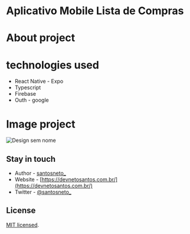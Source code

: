 # Aplicativo Mobile Lista de Compras

# About project

# technologies used
- React Native - Expo
- Typescript
- Firebase
- Outh - google

# Image project
![Design sem nome](https://github.com/DevNetoSantos/shopping-list/assets/89228679/479d8089-cf51-46bd-8363-9abfe27c86ca)

## Stay in touch

- Author - [santosneto_](https://www.instagram.com/santosneto_/)
- Website - [https://devnetosantos.com.br/](https://devnetosantos.com.br/)
- Twitter - [@santosneto_](https://twitter.com/santosneto_)

## License

[MIT licensed](LICENSE).